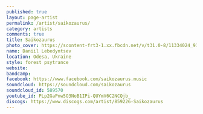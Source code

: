```yaml
---
published: true
layout: page-artist
permalink: /artist/saikozaurus/
category: artists
comments: true
title: Saikozaurus
photo_cover: https://scontent-frt3-1.xx.fbcdn.net/v/t31.0-8/11334024_915198008523342_9153073582758490390_o.jpg?oh=7cafc3b48b2c043993cfc6f9689fb69b&oe=59DC8F4C
name: Daniil Lebedyntsev
location: Odesa, Ukraine
style: forest psytrance
website: 
bandcamp: 
facebook: https://www.facebook.com/saikozaurus.music
soundcloud: https://soundcloud.com/saikozaurus
soundcloud_id: 589570
youtube_id: PLp2GaPnw5O3NoB1IPi-QUYmV6C2NCQjb_
discogs: https://www.discogs.com/artist/859226-Saikozaurus
---
```


